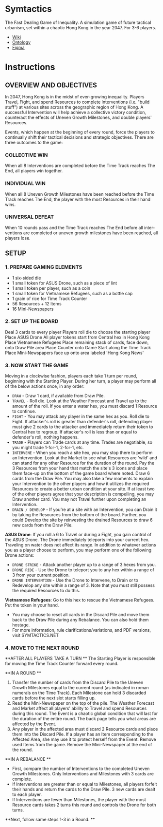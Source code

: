 # Symtactics

The Fast Dealing Game of Inequality.
A simulation game of future tactical urbanism, set within a chaotic Hong Kong in the year 2047. For 3-6 players.

-   [Wiki](https://github.com/Hartaki/symtactics/wiki)
-   [Ontology](https://airtable.com/appYlFUTnHJD8kNUx/tbl2gMnbXPxuPqZkO/viw04RaxLBGdozGs2?blocks=hide)
-   [Figma](https://airtable.com/appYlFUTnHJD8kNUx/tbl2gMnbXPxuPqZkO/viw04RaxLBGdozGs2?blocks=hide)

# Instructions

## OVERVIEW AND OBJECTIVES

In 2047, Hong Kong is in the midst of ever-growing inequality. Players Travel, Fight, and spend Resources to complete Interven­tions (i.e. "build stuff") at various sites across the geographic region of Hong Kong. A successful Intervention will help achieve a collective victory condition, counteract the effects of Uneven Growth Milestones, and double players' Resources.

Events, which happen at the beginning of every round, force the players to continually shift their tactical decisions and strate­gic objectives. There are three outcomes to the game:

### COLLECTIVE WIN

When all 8 Interventions are completed before the Time Track reaches The End, all players win together.

### INDIVIDUAL WIN

When all 8 Uneven Growth Milestones have been reached before the Time Track reaches The End, the player with the most Resources in their hand wins.

### UNIVERSAL DEFEAT

When 10 rounds pass and the Time Track reaches The End before all inter­ventions are completed or uneven growth milestones have been reached, all players lose.

## SETUP

### 1. PREPARE GAMING ELEMENTS

-   1 six-sided die
-   1 small token for ASUS Drone, such as a piece of lint
-   1 small token per player, such as a coin
-   1 small token for Vietnamese Refugees, such as a bottle cap
-   1 grain of rice for Time Track Counter
-   56 Resources + 12 Items
-   16 Mini-Newspapers

### 2. SET UP THE BOARD

Deal 3 cards to every player
Players roll die to choose the starting player
Place ASUS Drone
All player tokens start from Central hex in Hong Kong
Place Vietnamese Refugees
Place remaining stack of cards, face down, onto Draw Pile area
Place Counter onto Game Start along the Time Track
Place Mini-Newspapers face up onto area labeled 'Hong Kong News'

### 3. NOW START THE GAME

Moving in a clockwise fashion, players each take 1 turn per round, beginning with the Starting Player. During her turn, a player may perform all of the below actions once, in any order:

-   `DRAW` - Draw 1 card, if available from Draw Pile.
-   `TRAVEL` - Roll die. Look at the Weather Forecast and Travel up to the amount of the roll. If you enter a water hex, you must discard 1 Resource to continue.
-   `FIGHT` - You may attack any player in the same hex as you. Roll die to Fight. If attacker's roll is greater than defender's roll, defending player must give 2 cards to the attacker and immediately return their token to Central hex to regroup. If attacker's roll is less than or equal to defender's roll, nothing happens.
-   `TRADE` - Players can Trade cards at any time. Trades are nego­tiable, so you might trade 1-for-1, 2-for-1, etc.
-   `INTERVENE` - When you reach a site hex, you may stop there to perform an Intervention. Look at the Market to see what Resources are 'wild' and can stand for any other Resource for the duration of the round. Pay the 3 Resources from your hand that match the site's 3 icons and place them face-up on the bottom of the game board where noted. Draw 6 cards from the Draw Pile. You may also take a few moments to explain your Intervention to the other players and how it utilizes the required Resources to create a better urban condition at your site. If at least two of the other players agree that your description is compelling, you may Draw another card. You may not Travel further upon complet­ing an Intervention.
-   `DRAIN / DEVELOP` - If you're at a site with an Intervention, you can Drain it by taking the Resources from the bottom of the board. Further, you could Develop the site by reinvesting the drained Resources to draw 6 new cards from the Draw Pile.

**ASUS Drone**: If you roll a 6 to Travel or during a Fight, you gain control of the ASUS Drone. The Drone immedi­ately teleports into your current hex. Traveling on water does not affect its range. In addition to whatever actions you as a player choose to perform, you may perform one of the following Drone actions:

-   `DRONE STRIKE` - Attack another player up to a range of 3 hexes from you.
-   `DRONE RIDE` - Use the Drone to teleport you to any hex within a range of 3 from your current position.
-   `DRONE INTERVENTION` - Use the Drone to Intervene, to Drain or to Redevelop any site within a range of 3. Note that you must still possess the required Resources to do this.

**Vietnamese Refugees**: Go to this hex to rescue the Vietnamese Refugees. Put the token in your hand.

-   You may choose to reset all cards in the Discard Pile and move them back to the Draw Pile during any Rebalance. You can also hold them hostage.
-   For more information, rule clarifications/variations, and PDF versions, visit SYMTACTICS.NET

### 4. MOVE TO THE NEXT ROUND

**AFTER ALL PLAYERS TAKE A TURN **
The Starting Player is responsible for moving the Time Track Counter forward every round.

**IN A ROUND **

1. Transfer the number of cards from the Discard Pile to the Uneven Growth Milestones equal to the current round (as indicated in roman numerals on the Time Track). Each Milestone can hold 3 discarded cards before the next slot starts filling up.
2. Read the Mini-Newspaper on the top of the pile. The Weather Forecast and Market affect all players' ability to Travel and spend Resources during this round. The Event is a chaotic global condition that will last for the duration of the entire round. The back page tells you what areas are affected by the Event.
3. Any player in the affected area must discard 2 Resource cards and place them into the Discard Pile. If a player has an Item corresponding to the Affected Area, she may use it to protect herself from the Event. Remove used Items from the game. Remove the Mini-Newspaper at the end of the round.

**IN A REBALANCE **

-   First, compare the number of Interventions to the com­pleted Uneven Growth Milestones. Only Interventions and Milestones with 3 cards are complete.
-   If Interventions are greater than or equal to Milestones, all players forfeit their hands and return the cards to the Draw Pile. 3 new cards are dealt to each player.
-   If Interventions are fewer than Milestones, the player with the most Resource cards takes 2 turns this round and controls the Drone for both turns.

**Next, follow same steps 1-3 in a Round. **
